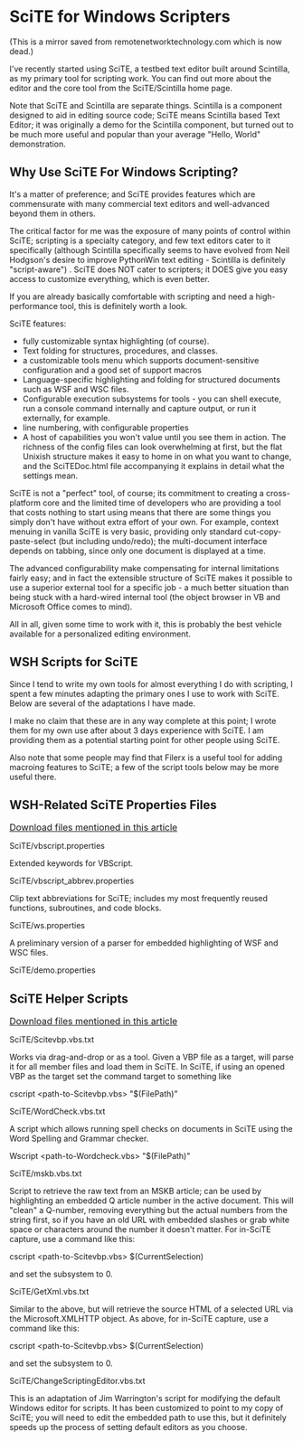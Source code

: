 # SciTE for Windows Scripters #

(This is a mirror saved from remotenetworktechnology.com which is now dead.)

I've recently started using SciTE, a testbed text editor built around Scintilla, as my primary tool for scripting work.  You can find out more about the editor and the core tool from the SciTE/Scintilla home page.

Note that SciTE and Scintilla are separate things.  Scintilla is a component designed to aid in editing source code; SciTE means Scintilla based Text Editor; it was originally a demo for the Scintilla component, but turned out to be much more useful and popular than your average "Hello, World" demonstration.

## Why Use SciTE For Windows Scripting? ##

It's a matter of preference; and SciTE provides features which are commensurate with many commercial text editors and well-advanced beyond them in others.

The critical factor for me was the exposure of many points of control within SciTE; scripting is a specialty category, and few text editors cater to it specifically (although Scintilla specifically seems to have evolved from Neil Hodgson's desire to improve PythonWin text editing - Scintilla is definitely "script-aware") .  SciTE does NOT cater to scripters; it DOES give you easy access to customize everything, which is even better.

If you are already basically comfortable with scripting and need a high-performance tool, this is definitely worth a look.

SciTE features:

<ul><li>fully customizable syntax highlighting (of course).<br>
</li><li>Text folding for structures, procedures, and classes.<br>
</li><li>a customizable tools menu which supports document-sensitive configuration and a good set of support macros<br>
</li><li>Language-specific highlighting and folding for structured documents such as WSF and WSC files.<br>
</li><li>Configurable execution subsystems for tools - you can shell execute, run a console command internally and capture output, or run it externally, for example.<br>
</li><li>line numbering, with configurable properties<br>
</li><li>A host of capabilities you won't value until you see them in action.  The richness of the config files can look overwhelming at first, but the flat Unixish structure makes it easy to home in on what you want to change, and the SciTEDoc.html file accompanying it explains in detail what the settings mean.</li></ul>


SciTE is not a "perfect" tool, of course; its commitment to creating a cross-platform core and the limited time of developers who are providing a tool that costs nothing to start using means that there are some things you simply don't have without extra effort of your own.  For example, context menuing in vanilla SciTE is very basic, providing only standard cut-copy-paste-select (but including undo/redo); the multi-document interface depends on tabbing, since only one document is displayed at a time.


The advanced configurability make compensating for internal limitations fairly easy; and in fact the extensible structure of SciTE makes it possible to use a superior external tool for a specific job - a much better situation than being stuck with a hard-wired internal  tool (the object browser in VB and Microsoft Office comes to mind).


All in all, given some time to work with it, this is probably the best vehicle available for a personalized editing environment.


## WSH Scripts for SciTE ##

Since I tend to write my own tools for almost everything I do with scripting, I spent a few minutes adapting the primary ones I use to work with SciTE. Below are several of the adaptations I have made.

I make no claim that these are in any way complete at this point; I wrote them for my own use after about 3 days experience with SciTE.  I am providing them as a potential starting point for other people using SciTE.

Also note that some people may find that Filerx is a useful tool for adding macroing features to SciTE; a few of the script tools below may be more useful there.

## WSH-Related SciTE Properties Files ##

<font size='3'><a href='http://scite-files.googlecode.com/svn-history/trunk/extras/Windows_scripting_scripts.zip'>Download files mentioned in this article</a></font>

SciTE/vbscript.properties

Extended keywords for VBScript.

SciTE/vbscript\_abbrev.properties

Clip text abbreviations for SciTE; includes my most frequently reused functions, subroutines, and code blocks.

SciTE/ws.properties

A preliminary version of a parser for embedded highlighting of WSF and WSC files.

SciTE/demo.properties

## SciTE Helper Scripts ##

<font size='3'><a href='http://scite-files.googlecode.com/svn-history/trunk/extras/Windows_scripting_scripts.zip'>Download files mentioned in this article</a></font>

SciTE/Scitevbp.vbs.txt

Works via drag-and-drop or as a tool.  Given a VBP file as a target, will parse it for all member files and load them in SciTE. In SciTE, if using an opened VBP as the target set the command target to something like

cscript <path-to-Scitevbp.vbs>  "$(FilePath)"

SciTE/WordCheck.vbs.txt

A script which allows running spell checks on documents in SciTE using the Word Spelling and Grammar checker.

Wscript <path-to-Wordcheck.vbs>  "$(FilePath)"

SciTE/mskb.vbs.txt

Script to retrieve the raw text from an MSKB article; can be used by highlighting an embedded Q article number in the active document. This will "clean"  a Q-number, removing everything but the actual numbers from the string first, so if you have an old URL with embedded slashes or grab white space or characters around the number it doesn't matter.   For in-SciTE capture, use a command like this:

cscript <path-to-Scitevbp.vbs>  $(CurrentSelection)

and set the subsystem to 0.

SciTE/GetXml.vbs.txt

Similar to the above, but will retrieve the source HTML of a selected URL via the Microsoft.XMLHTTP object.  As above, for in-SciTE capture, use a command like this:

cscript <path-to-Scitevbp.vbs>  $(CurrentSelection)

and set the subsystem to 0.

SciTE/ChangeScriptingEditor.vbs.txt

This is an adaptation of Jim Warrington's script for modifying the default Windows editor for scripts.  It has been customized to point to my copy of SciTE; you will need to edit the embedded path to use this, but it definitely speeds up the process of setting default editors as you choose.